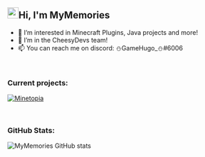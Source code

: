 ## <img src="https://media.giphy.com/media/hvRJCLFzcasrR4ia7z/giphy.gif" width="25px">Hi, I'm MyMemories

- 👀 I’m interested in Minecraft Plugins, Java projects and more!
- 💞️ I’m in the CheesyDevs team!
- 📫 You can reach me on discord: ⛄GameHugo_⛄#6006

<br/>

### Current projects:
[![Minetopia](https://github-readme-stats.vercel.app/api/pin/?username=CheesyDevs&repo=Minetopia&show_owner=true)](https://github.com/CheesyDevs/Minetopia)

<br/>

### GitHub Stats:
![MyMemories GitHub stats](https://github-readme-stats.vercel.app/api?username=MyMemoriesLIVE&show_icons=true&theme=radical)


